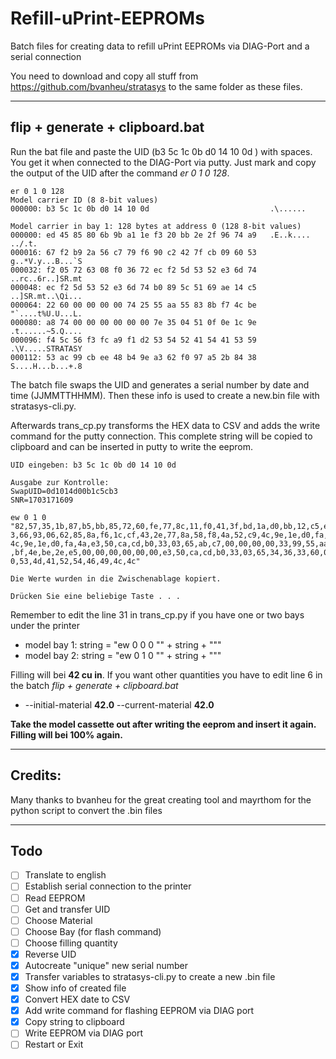 # Refill-uPrint-EEPROMs

Batch files for creating data to refill uPrint EEPROMs via DIAG-Port and a serial connection


You need to download and copy all stuff from https://github.com/bvanheu/stratasys to the same folder as these files.

----

## flip + generate + clipboard.bat

Run the bat file and paste the UID (b3 5c 1c 0b d0 14 10 0d ) with spaces. You get it when connected to the DIAG-Port via putty. Just mark and copy the output of the UID after the command _er 0 1 0 128_.

```
er 0 1 0 128
Model carrier ID (8 8-bit values)
000000: b3 5c 1c 0b d0 14 10 0d                           .\......

Model carrier in bay 1: 128 bytes at address 0 (128 8-bit values)
000000: ed 45 85 80 6b 9b a1 1e f3 20 bb 2e 2f 96 74 a9   .E..k.... ../.t.
000016: 67 f2 b9 2a 56 c7 79 f6 90 c2 42 7f cb 09 60 53   g..*V.y...B...`S
000032: f2 05 72 63 08 f0 36 72 ec f2 5d 53 52 e3 6d 74   ..rc..6r..]SR.mt
000048: ec f2 5d 53 52 e3 6d 74 b0 89 5c 51 69 ae 14 c5   ..]SR.mt..\Qi...
000064: 22 60 00 00 00 00 74 25 55 aa 55 83 8b f7 4c be   "`....t%U.U...L.
000080: a8 74 00 00 00 00 00 00 7e 35 04 51 0f 0e 1c 9e   .t......~5.Q....
000096: f4 5c 56 f3 fc a9 f1 d2 53 54 52 41 54 41 53 59   .\V.....STRATASY
000112: 53 ac 99 cb ee 48 b4 9e a3 62 f0 97 a5 2b 84 38   S....H...b...+.8
```

The batch file swaps the UID and generates a serial number by date and time (JJMMTTHHMM). Then these info is used to create a new.bin file with stratasys-cli.py. 

Afterwards trans_cp.py transforms the HEX data to CSV and adds the write command for the putty connection. This complete string will be copied to clipboard and can be inserted in putty to write the eeprom.

```
UID eingeben: b3 5c 1c 0b d0 14 10 0d

Ausgabe zur Kontrolle:
SwapUID=0d1014d00b1c5cb3
SNR=1703171609

ew 0 1 0 "82,57,35,1b,87,b5,bb,85,72,60,fe,77,8c,11,f0,41,3f,bd,1a,d0,bb,12,c5,e
3,66,93,06,62,85,8a,f6,1c,cf,43,2e,77,8a,58,f8,4a,52,c9,4c,9e,1e,d0,fa,4a,52,c9,
4c,9e,1e,d0,fa,4a,e3,50,ca,cd,b0,33,03,65,ab,c7,00,00,00,00,33,99,55,aa,55,c3,95
,bf,4e,be,2e,e5,00,00,00,00,00,00,e3,50,ca,cd,b0,33,03,65,34,36,33,60,00,00,00,0
0,53,4d,41,52,54,46,49,4c,4c"

Die Werte wurden in die Zwischenablage kopiert.

Drücken Sie eine beliebige Taste . . .
```

Remember to edit the line 31 in trans_cp.py if you have one or two bays under the printer
* model bay 1: string = "ew 0 0 0 \"" + string + "\""
* model bay 2: string = "ew 0 1 0 \"" + string + "\""

Filling will bei __42 cu in__. If you want other quantities you have to edit line 6 in the batch _flip + generate + clipboard.bat_
* --initial-material __42.0__ --current-material __42.0__


__Take the model cassette out after writing the eeprom and insert it again. Filling will bei 100% again.__

----

## Credits:

Many thanks to bvanheu for the great creating tool and mayrthom for the python script to convert the .bin files

----

## Todo

- [ ] Translate to english
- [ ] Establish serial connection to the printer
- [ ] Read EEPROM
- [ ] Get and transfer UID
- [ ] Choose Material
- [ ] Choose Bay (for flash command)
- [ ] Choose filling quantity
- [x] Reverse UID
- [x] Autocreate "unique" new serial number
- [x] Transfer variables to stratasys-cli.py to create a new .bin file
- [x] Show info of created file
- [x] Convert HEX date to CSV
- [x] Add write command for flashing EEPROM via DIAG port
- [x] Copy string to clipboard
- [ ] Write EEPROM via DIAG port
- [ ] Restart or Exit
